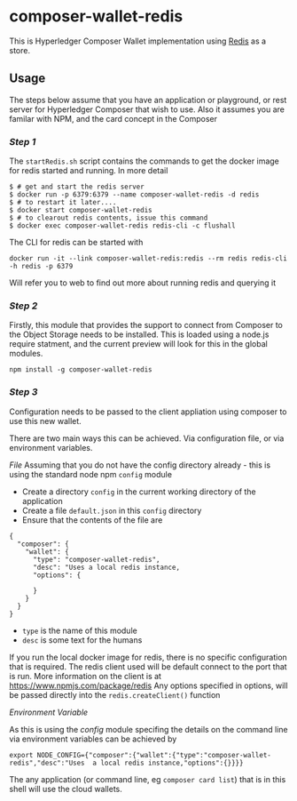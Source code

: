 # composer-wallet-redis

This is Hyperledger Composer Wallet implementation using [Redis](https://redis.io/) as a store.

## Usage

The steps below assume that you have an application or playground, or rest server for Hyperledger Composer that wish to use.
Also it assumes you are familar with NPM, and the card concept in the Composer


### *Step 1*

The `startRedis.sh` script contains the commands to get the docker image for redis started and running. In more detail
```
$ # get and start the redis server
$ docker run -p 6379:6379 --name composer-wallet-redis -d redis
$ # to restart it later....
$ docker start composer-wallet-redis
$ # to clearout redis contents, issue this command
$ docker exec composer-wallet-redis redis-cli -c flushall
```

The CLI for redis can be started with
```
docker run -it --link composer-wallet-redis:redis --rm redis redis-cli -h redis -p 6379
```

Will refer you to web to find out more about running redis and querying it

### *Step 2*

Firstly, this module that provides the support to connect from Composer to the Object Storage needs to be installed.
This is loaded using a node.js require statment, and the current preview will look for this in the global modules. 

```
npm install -g composer-wallet-redis
```

### *Step 3*

Configuration needs to be passed to the client appliation using composer to use this new wallet.

There are two main ways this can be achieved. Via configuration file, or via environment variables. 

*File*
Assuming that you do not have the config directory already - this is using the standard node npm `config` module


- Create a directory `config` in the current working directory of the application
- Create a file `default.json` in this `config` directory
- Ensure that the contents of the file are
```
{
  "composer": {
    "wallet": {
      "type": "composer-wallet-redis",
      "desc": "Uses a local redis instance,
      "options": {

      }
    }
  }
}
```

- `type` is the name of this module
- `desc` is some text for the humans

If you run the local docker image for redis, there is no specific configuration that is required. The redis client used will be default connect to the port that is run. More information on the client is at https://www.npmjs.com/package/redis
Any options specified in options, will be passed directly into the `redis.createClient()` function


*Environment Variable*

As this is using the *config* module specifing the details on the command line via environment variables can be achieved by

```
export NODE_CONFIG={"composer":{"wallet":{"type":"composer-wallet-redis","desc":"Uses  a local redis instance,"options":{}}}}
```

The any application (or command line, eg `composer card list`) that is in this shell will use the cloud wallets. 
